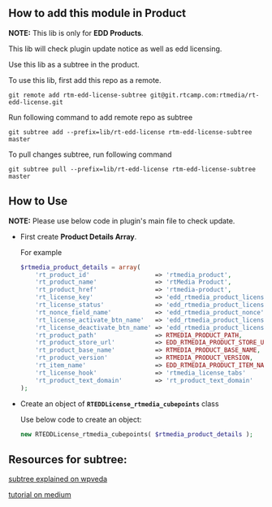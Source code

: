 ## How to add this module in Product

**NOTE:** This lib is only for **EDD Products**.

This lib will check plugin update notice as well as edd licensing.

Use this lib as a subtree in the product.

To use this lib, first add this repo as a remote.

	git remote add rtm-edd-license-subtree git@git.rtcamp.com:rtmedia/rt-edd-license.git

Run following command to add remote repo as subtree

	git subtree add --prefix=lib/rt-edd-license rtm-edd-license-subtree master

To pull changes subtree, run following command

	git subtree pull --prefix=lib/rt-edd-license rtm-edd-license-subtree master

## How to Use

**NOTE:** Please use below code in plugin's main file to check update.

* First create **Product Details Array**.

    For example

    ```php
    $rtmedia_product_details = array(
	    'rt_product_id' 				 => 'rtmedia_product',
	    'rt_product_name' 				 => 'rtMedia Product',
	    'rt_product_href' 				 => 'rtmedia-product',
	    'rt_license_key' 				 => 'edd_rtmedia_product_license_key',
	    'rt_license_status' 			 => 'edd_rtmedia_product_license_status',
	    'rt_nonce_field_name' 			 => 'edd_rtmedia_product_nonce',
	    'rt_license_activate_btn_name'   => 'edd_rtmedia_product_license_activate',
	    'rt_license_deactivate_btn_name' => 'edd_rtmedia_product_license_deactivate',
	    'rt_product_path'                => RTMEDIA_PRODUCT_PATH,
	    'rt_product_store_url' 			 => EDD_RTMEDIA_PRODUCT_STORE_URL,
	    'rt_product_base_name' 			 => RTMEDIA_PRODUCT_BASE_NAME,
	    'rt_product_version' 			 => RTMEDIA_PRODUCT_VERSION,
	    'rt_item_name' 					 => EDD_RTMEDIA_PRODUCT_ITEM_NAME,
	    'rt_license_hook' 				 => 'rtmedia_license_tabs'
	    'rt_product_text_domain' 		 => 'rt_product_text_domain'
    );
    ```

* Create an object of **`RTEDDLicense_rtmedia_cubepoints`** class

    Use below code to create an object:
    ```php
    new RTEDDLicense_rtmedia_cubepoints( $rtmedia_product_details );
    ```



## Resources for subtree:

[subtree explained on wpveda](http://wpveda.com/git/subtree.html)

[tutorial on medium](https://medium.com/@v/git-subtrees-a-tutorial-6ff568381844)
